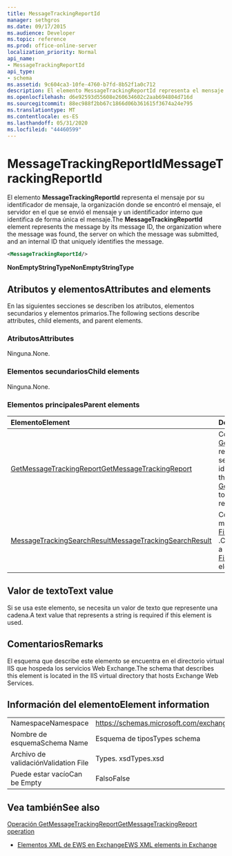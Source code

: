 ```yaml
---
title: MessageTrackingReportId
manager: sethgros
ms.date: 09/17/2015
ms.audience: Developer
ms.topic: reference
ms.prod: office-online-server
localization_priority: Normal
api_name:
- MessageTrackingReportId
api_type:
- schema
ms.assetid: 9c604ca3-10fe-4760-b7fd-8b52f1a0c712
description: El elemento MessageTrackingReportId representa el mensaje por su identificador de mensaje, la organización donde se encontró el mensaje, el servidor en el que se envió el mensaje y un identificador interno que identifica de forma única el mensaje.
ms.openlocfilehash: d6e92593d55608e260634602c2aab694804d716d
ms.sourcegitcommit: 88ec988f2bb67c1866d06b361615f3674a24e795
ms.translationtype: MT
ms.contentlocale: es-ES
ms.lasthandoff: 05/31/2020
ms.locfileid: "44460599"
---
```

# <a name="messagetrackingreportid"></a><span data-ttu-id="c24fd-103">MessageTrackingReportId</span><span class="sxs-lookup"><span data-stu-id="c24fd-103">MessageTrackingReportId</span></span>

<span data-ttu-id="c24fd-104">El elemento **MessageTrackingReportId** representa el mensaje por su identificador de mensaje, la organización donde se encontró el mensaje, el servidor en el que se envió el mensaje y un identificador interno que identifica de forma única el mensaje.</span><span class="sxs-lookup"><span data-stu-id="c24fd-104">The **MessageTrackingReportId** element represents the message by its message ID, the organization where the message was found, the server on which the message was submitted, and an internal ID that uniquely identifies the message.</span></span> 
  
```XML
<MessageTrackingReportId/>
```

 <span data-ttu-id="c24fd-105">**NonEmptyStringType**</span><span class="sxs-lookup"><span data-stu-id="c24fd-105">**NonEmptyStringType**</span></span>
## <a name="attributes-and-elements"></a><span data-ttu-id="c24fd-106">Atributos y elementos</span><span class="sxs-lookup"><span data-stu-id="c24fd-106">Attributes and elements</span></span>

<span data-ttu-id="c24fd-107">En las siguientes secciones se describen los atributos, elementos secundarios y elementos primarios.</span><span class="sxs-lookup"><span data-stu-id="c24fd-107">The following sections describe attributes, child elements, and parent elements.</span></span>
  
### <a name="attributes"></a><span data-ttu-id="c24fd-108">Atributos</span><span class="sxs-lookup"><span data-stu-id="c24fd-108">Attributes</span></span>

<span data-ttu-id="c24fd-109">Ninguna.</span><span class="sxs-lookup"><span data-stu-id="c24fd-109">None.</span></span>
  
### <a name="child-elements"></a><span data-ttu-id="c24fd-110">Elementos secundarios</span><span class="sxs-lookup"><span data-stu-id="c24fd-110">Child elements</span></span>

<span data-ttu-id="c24fd-111">Ninguna.</span><span class="sxs-lookup"><span data-stu-id="c24fd-111">None.</span></span>
  
### <a name="parent-elements"></a><span data-ttu-id="c24fd-112">Elementos principales</span><span class="sxs-lookup"><span data-stu-id="c24fd-112">Parent elements</span></span>

|<span data-ttu-id="c24fd-113">**Elemento**</span><span class="sxs-lookup"><span data-stu-id="c24fd-113">**Element**</span></span>|<span data-ttu-id="c24fd-114">**Descripción**</span><span class="sxs-lookup"><span data-stu-id="c24fd-114">**Description**</span></span>|
|:-----|:-----|
|[<span data-ttu-id="c24fd-115">GetMessageTrackingReport</span><span class="sxs-lookup"><span data-stu-id="c24fd-115">GetMessageTrackingReport</span></span>](getmessagetrackingreport.md) <br/> |<span data-ttu-id="c24fd-116">Contiene la solicitud de la [operación GetMessageTrackingReport](getmessagetrackingreport-operation.md) para recuperar el informe completo de seguimiento de mensajes del identificador especificado.</span><span class="sxs-lookup"><span data-stu-id="c24fd-116">Contains the request for the [GetMessageTrackingReport operation](getmessagetrackingreport-operation.md) to retrieve the full message tracking report for the specified ID.</span></span>  <br/> |
|[<span data-ttu-id="c24fd-117">MessageTrackingSearchResult</span><span class="sxs-lookup"><span data-stu-id="c24fd-117">MessageTrackingSearchResult</span></span>](messagetrackingsearchresult.md) <br/> |<span data-ttu-id="c24fd-118">Contiene un único resultado de mensaje para un elemento [FindMessageTrackingReportResponse](findmessagetrackingreportresponse.md) .</span><span class="sxs-lookup"><span data-stu-id="c24fd-118">Contains a single message result for a [FindMessageTrackingReportResponse](findmessagetrackingreportresponse.md) element.</span></span>  <br/> |
   
## <a name="text-value"></a><span data-ttu-id="c24fd-119">Valor de texto</span><span class="sxs-lookup"><span data-stu-id="c24fd-119">Text value</span></span>

<span data-ttu-id="c24fd-120">Si se usa este elemento, se necesita un valor de texto que represente una cadena.</span><span class="sxs-lookup"><span data-stu-id="c24fd-120">A text value that represents a string is required if this element is used.</span></span>
  
## <a name="remarks"></a><span data-ttu-id="c24fd-121">Comentarios</span><span class="sxs-lookup"><span data-stu-id="c24fd-121">Remarks</span></span>

<span data-ttu-id="c24fd-122">El esquema que describe este elemento se encuentra en el directorio virtual IIS que hospeda los servicios Web Exchange.</span><span class="sxs-lookup"><span data-stu-id="c24fd-122">The schema that describes this element is located in the IIS virtual directory that hosts Exchange Web Services.</span></span>
  
## <a name="element-information"></a><span data-ttu-id="c24fd-123">Información del elemento</span><span class="sxs-lookup"><span data-stu-id="c24fd-123">Element information</span></span>

|||
|:-----|:-----|
|<span data-ttu-id="c24fd-124">Namespace</span><span class="sxs-lookup"><span data-stu-id="c24fd-124">Namespace</span></span>  <br/> |https://schemas.microsoft.com/exchange/services/2006/types  <br/> |
|<span data-ttu-id="c24fd-125">Nombre de esquema</span><span class="sxs-lookup"><span data-stu-id="c24fd-125">Schema Name</span></span>  <br/> |<span data-ttu-id="c24fd-126">Esquema de tipos</span><span class="sxs-lookup"><span data-stu-id="c24fd-126">Types schema</span></span>  <br/> |
|<span data-ttu-id="c24fd-127">Archivo de validación</span><span class="sxs-lookup"><span data-stu-id="c24fd-127">Validation File</span></span>  <br/> |<span data-ttu-id="c24fd-128">Types. xsd</span><span class="sxs-lookup"><span data-stu-id="c24fd-128">Types.xsd</span></span>  <br/> |
|<span data-ttu-id="c24fd-129">Puede estar vacío</span><span class="sxs-lookup"><span data-stu-id="c24fd-129">Can be Empty</span></span>  <br/> |<span data-ttu-id="c24fd-130">Falso</span><span class="sxs-lookup"><span data-stu-id="c24fd-130">False</span></span>  <br/> |
   
## <a name="see-also"></a><span data-ttu-id="c24fd-131">Vea también</span><span class="sxs-lookup"><span data-stu-id="c24fd-131">See also</span></span>



[<span data-ttu-id="c24fd-132">Operación GetMessageTrackingReport</span><span class="sxs-lookup"><span data-stu-id="c24fd-132">GetMessageTrackingReport operation</span></span>](getmessagetrackingreport-operation.md)


- [<span data-ttu-id="c24fd-133">Elementos XML de EWS en Exchange</span><span class="sxs-lookup"><span data-stu-id="c24fd-133">EWS XML elements in Exchange</span></span>](ews-xml-elements-in-exchange.md)

